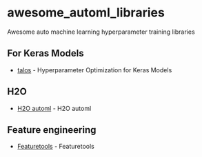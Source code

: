 # awesome_automl_libraries
Awesome auto machine learning hyperparameter training libraries

## For Keras Models
- [talos](https://github.com/autonomio/talos) - Hyperparameter Optimization for Keras Models

## H2O
- [H2O automl](http://docs.h2o.ai/h2o/latest-stable/h2o-docs/automl.html) - H2O automl 

## Feature engineering
- [Featuretools](https://docs.featuretools.com/index.html) - Featuretools
